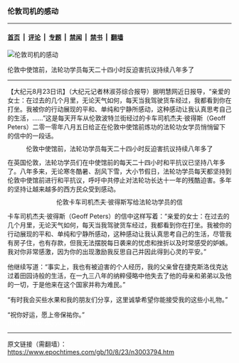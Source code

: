 ### 伦敦司机的感动

---

#### [首页](../../../..?n3003794) &nbsp;|&nbsp; [评论](../../../../../epoch-comment?n3003794) &nbsp;|&nbsp; [专题](../../../../../epoch-special?n3003794) &nbsp;|&nbsp; [禁闻](../../../../../epoch-news?n3003794) &nbsp;|&nbsp; [禁书](../../../../../books?n3003794) &nbsp;|&nbsp; [翻墙](https://github.com/gfw-breaker/nogfw/blob/master/README.md?n3003794)


<div><img alt="伦敦司机的感动" class="attachment-djy_600_400 size-djy_600_400 wp-post-image" src="https://i.epochtimes.com/assets/uploads/2010/08/1008230805592239.jpg"/>
<div class="caption">
 <p>
  伦敦中使馆前，法轮功学员每天二十四小时反迫害抗议持续八年多了
 </p>
</div></div><hr/><div class="post_content" id="artbody" itemprop="articleBody">
 <!-- article content begin -->
 <p>
  【大纪元8月23日讯】（大纪元记者林淑芬综合报导）据明慧网近日报导，“亲爱的女士：在过去的几个月里，无论天气如何，每天当我驾驶货车经过，我都看到你在打坐。我被你的行动展现的平和、单纯和宁静所感动，这种感动让我认真思考自己的生活，……”这是每天开车从伦敦波特兰街经过的卡车司机杰夫‧彼得斯（Geoff Peters）二零一零年八月五日给正在伦敦中使馆前炼功的法轮功女学员悄悄留下的信中的一段话。
 </p>
 <p>
  <!--image v 1.0-->
 </p>
 <div style="line-height: 90%; text-align: center;">
  <ok href=" https://i.epochtimes.com/assets/uploads/2010/08/1008230806002239.jpg" rel="noreferrer noopener" target="_blank">
   <img alt="" class="size-medium wp-image-7663207" src="https://i.epochtimes.com/assets/uploads/2010/08/1008230806002239.jpg" title=""/>
  </ok>
  <br/>
  <span class="bn12">
   伦敦中使馆前，法轮功学员每天二十四小时反迫害抗议持续八年多了
  </span>
 </div>
 <p>
  <!-- -->
 </p>
 <p>
  在英国伦敦，法轮功学员们在中使馆前的每天二十四小时和平抗议已坚持八年多了。八年多来，无论寒冬酷暑、刮风下雪，大小节假日，法轮功学员每天都坚持到伦敦中使馆前进行和平抗议，呼吁中共停止对法轮功长达十一年的残酷迫害。多年的坚持让越来越多的西方民众受到感动。
 </p>
 <p>
  <!--image v 1.0-->
 </p>
 <div style="line-height: 90%; text-align: center;">
  <ok href=" https://i.epochtimes.com/assets/uploads/2010/08/1008230806012239.jpg" rel="noreferrer noopener" target="_blank">
   <img alt="" class="size-medium wp-image-7663208" src="https://i.epochtimes.com/assets/uploads/2010/08/1008230806012239.jpg" title=""/>
  </ok>
  <br/>
  <span class="bn12">
   伦敦卡车司机杰夫‧彼得斯写给法轮功学员的信
  </span>
 </div>
 <p>
  <!-- -->
 </p>
 <p>
  卡车司机杰夫‧彼得斯（Geoff Peters）的信中这样写着：“亲爱的女士：在过去的几个月里，无论天气如何，每天当我驾驶货车经过，我都看到你在打坐。我被你的行动展现的平和、单纯和宁静所感动，这种感动让我认真思考自己的生活，尽管我有房子住，也有存款，但我无法摆脱每日袭来的忧虑和挫折以及时常感受的妒嫉。我对你非常感激，因为你的出现激励我反思自己并因此得到心灵的平安。”
 </p>
 <p>
  他继续写道：“事实上，我也有被迫害的个人经历，我的父亲曾在捷克斯洛伐克达过着田园诗般的生活，在一九三八年的纳粹侵略中他失去了他的母亲和弟弟以及他的一切，于是他来在这个国家并称为难民。”
 </p>
 <p>
  “有时我会买些水果和我的朋友们分享，这里诚挚希望你能接受我的这些小礼物。”
 </p>
 <p>
  “祝你好运，愿上帝保祐你。”
  <br/>
  <font color="#ffffff">
   (http://www.dajiyuan.com)
  </font>
 </p>
 <!-- article content end -->
 <div id="below_article_ad">
 </div>
</div>


---

原文链接（需翻墙）：https://www.epochtimes.com/gb/10/8/23/n3003794.htm